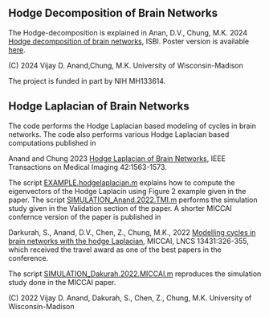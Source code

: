 ## Hodge Decomposition of Brain Networks

The Hodge-decomposition is explained in Anan, D.V., Chung, M.K. 2024 [Hodge decomposition of brain networks](https://github.com/laplcebeltrami/hodge/blob/main/anand.2024.ISBI.pdf), ISBI. Poster version is available [here](https://github.com/laplcebeltrami/hodge/blob/main/anand.2024.ISBI.poster.pdf).


(C) 2024 Vijay D. Anand,Chung, M.K.
University of Wisconsin-Madison

The project is funded in part by NIH MH133614.


## Hodge Laplacian of Brain Networks

The code performs the Hodge Laplacian based modeling of cycles in brain networks. 
The code also performs various Hodge Laplacian based computations published in 

Anand and Chung 2023 [Hodge Laplacian of Brain Networks](https://github.com/laplcebeltrami/hodge/blob/main/anand.2023.pdf), IEEE Transactions on Medical Imaging 42:1563-1573.

The script [EXAMPLE.hodgelaplacian.m](https://github.com/laplcebeltrami/hodge/blob/main/EXAMPLE.hodgelaplacian.m) explains how to compute the eigenvectors of the Hodge Laplacin using Figure 2 example given in the paper. The script [SIMULATION_Anand.2022.TMI.m](https://github.com/laplcebeltrami/hodge/blob/main/SIMULATION_Anand.2022.TMI.m) performs the simulation study given in the Validation section of the paper. 
A shorter MICCAI confernce version of the paper is published in 

Darkurah, S., Anand, D.V., Chen, Z., Chung, M.K., 2022 [Modelling cycles in brain networks with the hodge Laplacian](https://github.com/laplcebeltrami/hodge/blob/main/dakurah.2022.MICCAI.pdf), MICCAI, LNCS 13431:326-355, which received the travel award as one of the best papers in the conference. 

The script [SIMULATION_Dakurah.2022.MICCAI.m](https://github.com/laplcebeltrami/hodge/blob/main/SIMULATION_Dakurah.2022.MICCAI.m) reproduces the simulation study done in the MICCAI paper.

(C) 2022 Vijay D. Anand, Dakurah, S., Chen, Z., Chung, M.K.
University of Wisconsin-Madison



